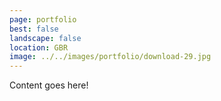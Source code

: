 ```yaml
---
page: portfolio
best: false
landscape: false
location: GBR
image: ../../images/portfolio/download-29.jpg
---
```

Content goes here!
